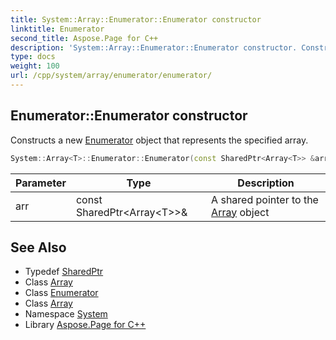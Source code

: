 ```yaml
---
title: System::Array::Enumerator::Enumerator constructor
linktitle: Enumerator
second_title: Aspose.Page for C++
description: 'System::Array::Enumerator::Enumerator constructor. Constructs a new Enumerator object that represents the specified array in C++.'
type: docs
weight: 100
url: /cpp/system/array/enumerator/enumerator/
---
```

## Enumerator::Enumerator constructor


Constructs a new [Enumerator](../) object that represents the specified array.

```cpp
System::Array<T>::Enumerator::Enumerator(const SharedPtr<Array<T>> &arr)
```


| Parameter | Type | Description |
| --- | --- | --- |
| arr | const SharedPtr\<Array\<T\>\>\& | A shared pointer to the [Array](../../) object |

## See Also

* Typedef [SharedPtr](../../../sharedptr/)
* Class [Array](../../)
* Class [Enumerator](../)
* Class [Array](../../)
* Namespace [System](../../../)
* Library [Aspose.Page for C++](../../../../)
